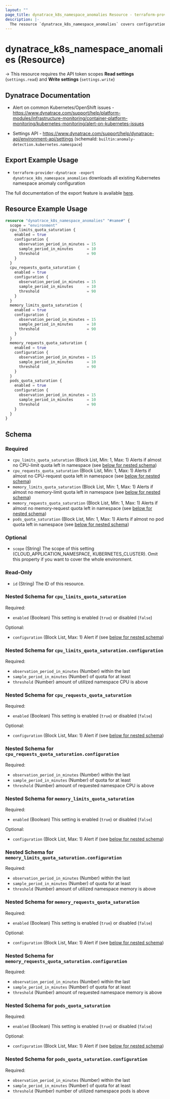 ```yaml
---
layout: ""
page_title: dynatrace_k8s_namespace_anomalies Resource - terraform-provider-dynatrace"
description: |-
  The resource `dynatrace_k8s_namespace_anomalies` covers configuration for Kubernetes namespace anomalies
---
```


# dynatrace_k8s_namespace_anomalies (Resource)

-> This resource requires the API token scopes **Read settings** (`settings.read`) and **Write settings** (`settings.write`)

## Dynatrace Documentation

- Alert on common Kubernetes/OpenShift issues - https://www.dynatrace.com/support/help/platform-modules/infrastructure-monitoring/container-platform-monitoring/kubernetes-monitoring/alert-on-kubernetes-issues

- Settings API - https://www.dynatrace.com/support/help/dynatrace-api/environment-api/settings (schemaId: `builtin:anomaly-detection.kubernetes.namespace`)

## Export Example Usage

- `terraform-provider-dynatrace -export dynatrace_k8s_namespace_anomalies` downloads all existing Kubernetes namespace anomaly configuration

The full documentation of the export feature is available [here](https://registry.terraform.io/providers/dynatrace-oss/dynatrace/latest/docs/guides/export-v2).

## Resource Example Usage

```terraform
resource "dynatrace_k8s_namespace_anomalies" "#name#" {
  scope = "environment"
  cpu_limits_quota_saturation {
    enabled = true
    configuration {
      observation_period_in_minutes = 15
      sample_period_in_minutes      = 10
      threshold                     = 90
    }
  }
  cpu_requests_quota_saturation {
    enabled = true
    configuration {
      observation_period_in_minutes = 15
      sample_period_in_minutes      = 10
      threshold                     = 90
    }
  }
  memory_limits_quota_saturation {
    enabled = true
    configuration {
      observation_period_in_minutes = 15
      sample_period_in_minutes      = 10
      threshold                     = 90
    }
  }
  memory_requests_quota_saturation {
    enabled = true
    configuration {
      observation_period_in_minutes = 15
      sample_period_in_minutes      = 10
      threshold                     = 90
    }
  }
  pods_quota_saturation {
    enabled = true
    configuration {
      observation_period_in_minutes = 15
      sample_period_in_minutes      = 10
      threshold                     = 90
    }
  }
}
```

<!-- schema generated by tfplugindocs -->
## Schema

### Required

- `cpu_limits_quota_saturation` (Block List, Min: 1, Max: 1) Alerts if almost no CPU-limit quota left in namespace (see [below for nested schema](#nestedblock--cpu_limits_quota_saturation))
- `cpu_requests_quota_saturation` (Block List, Min: 1, Max: 1) Alerts if almost no CPU-request quota left in namespace (see [below for nested schema](#nestedblock--cpu_requests_quota_saturation))
- `memory_limits_quota_saturation` (Block List, Min: 1, Max: 1) Alerts if almost no memory-limit quota left in namespace (see [below for nested schema](#nestedblock--memory_limits_quota_saturation))
- `memory_requests_quota_saturation` (Block List, Min: 1, Max: 1) Alerts if almost no memory-request quota left in namespace (see [below for nested schema](#nestedblock--memory_requests_quota_saturation))
- `pods_quota_saturation` (Block List, Min: 1, Max: 1) Alerts if almost no pod quota left in namespace (see [below for nested schema](#nestedblock--pods_quota_saturation))

### Optional

- `scope` (String) The scope of this setting (CLOUD_APPLICATION_NAMESPACE, KUBERNETES_CLUSTER). Omit this property if you want to cover the whole environment.

### Read-Only

- `id` (String) The ID of this resource.

<a id="nestedblock--cpu_limits_quota_saturation"></a>
### Nested Schema for `cpu_limits_quota_saturation`

Required:

- `enabled` (Boolean) This setting is enabled (`true`) or disabled (`false`)

Optional:

- `configuration` (Block List, Max: 1) Alert if (see [below for nested schema](#nestedblock--cpu_limits_quota_saturation--configuration))

<a id="nestedblock--cpu_limits_quota_saturation--configuration"></a>
### Nested Schema for `cpu_limits_quota_saturation.configuration`

Required:

- `observation_period_in_minutes` (Number) within the last
- `sample_period_in_minutes` (Number) of quota for at least
- `threshold` (Number) amount of utilized namespace CPU is above



<a id="nestedblock--cpu_requests_quota_saturation"></a>
### Nested Schema for `cpu_requests_quota_saturation`

Required:

- `enabled` (Boolean) This setting is enabled (`true`) or disabled (`false`)

Optional:

- `configuration` (Block List, Max: 1) Alert if (see [below for nested schema](#nestedblock--cpu_requests_quota_saturation--configuration))

<a id="nestedblock--cpu_requests_quota_saturation--configuration"></a>
### Nested Schema for `cpu_requests_quota_saturation.configuration`

Required:

- `observation_period_in_minutes` (Number) within the last
- `sample_period_in_minutes` (Number) of quota for at least
- `threshold` (Number) amount of requested namespace CPU is above



<a id="nestedblock--memory_limits_quota_saturation"></a>
### Nested Schema for `memory_limits_quota_saturation`

Required:

- `enabled` (Boolean) This setting is enabled (`true`) or disabled (`false`)

Optional:

- `configuration` (Block List, Max: 1) Alert if (see [below for nested schema](#nestedblock--memory_limits_quota_saturation--configuration))

<a id="nestedblock--memory_limits_quota_saturation--configuration"></a>
### Nested Schema for `memory_limits_quota_saturation.configuration`

Required:

- `observation_period_in_minutes` (Number) within the last
- `sample_period_in_minutes` (Number) of quota for at least
- `threshold` (Number) amount of utilized namespace memory is above



<a id="nestedblock--memory_requests_quota_saturation"></a>
### Nested Schema for `memory_requests_quota_saturation`

Required:

- `enabled` (Boolean) This setting is enabled (`true`) or disabled (`false`)

Optional:

- `configuration` (Block List, Max: 1) Alert if (see [below for nested schema](#nestedblock--memory_requests_quota_saturation--configuration))

<a id="nestedblock--memory_requests_quota_saturation--configuration"></a>
### Nested Schema for `memory_requests_quota_saturation.configuration`

Required:

- `observation_period_in_minutes` (Number) within the last
- `sample_period_in_minutes` (Number) of quota for at least
- `threshold` (Number) amount of requested namespace memory is above



<a id="nestedblock--pods_quota_saturation"></a>
### Nested Schema for `pods_quota_saturation`

Required:

- `enabled` (Boolean) This setting is enabled (`true`) or disabled (`false`)

Optional:

- `configuration` (Block List, Max: 1) Alert if (see [below for nested schema](#nestedblock--pods_quota_saturation--configuration))

<a id="nestedblock--pods_quota_saturation--configuration"></a>
### Nested Schema for `pods_quota_saturation.configuration`

Required:

- `observation_period_in_minutes` (Number) within the last
- `sample_period_in_minutes` (Number) of quota for at least
- `threshold` (Number) number of utilized namespace pods is above
 